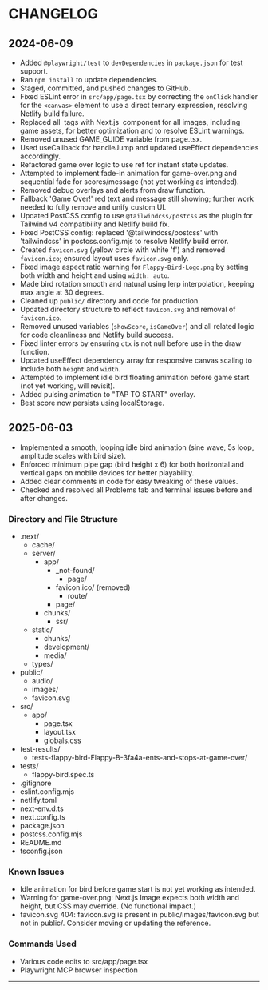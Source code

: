 # CHANGELOG

## 2024-06-09
- Added `@playwright/test` to `devDependencies` in `package.json` for test support.
- Ran `npm install` to update dependencies.
- Staged, committed, and pushed changes to GitHub.
- Fixed ESLint error in `src/app/page.tsx` by correcting the `onClick` handler for the `<canvas>` element to use a direct ternary expression, resolving Netlify build failure.
- Replaced all <img> tags with Next.js <Image /> component for all images, including game assets, for better optimization and to resolve ESLint warnings.
- Removed unused GAME_GUIDE variable from page.tsx.
- Used useCallback for handleJump and updated useEffect dependencies accordingly.
- Refactored game over logic to use ref for instant state updates.
- Attempted to implement fade-in animation for game-over.png and sequential fade for scores/message (not yet working as intended).
- Removed debug overlays and alerts from draw function.
- Fallback 'Game Over!' red text and message still showing; further work needed to fully remove and unify custom UI.
- Updated PostCSS config to use `@tailwindcss/postcss` as the plugin for Tailwind v4 compatibility and Netlify build fix.
- Fixed PostCSS config: replaced '@tailwindcss/postcss' with 'tailwindcss' in postcss.config.mjs to resolve Netlify build error.
- Created `favicon.svg` (yellow circle with white 'f') and removed `favicon.ico`; ensured layout uses `favicon.svg` only.
- Fixed image aspect ratio warning for `Flappy-Bird-Logo.png` by setting both width and height and using `width: auto`.
- Made bird rotation smooth and natural using lerp interpolation, keeping max angle at 30 degrees.
- Cleaned up `public/` directory and code for production.
- Updated directory structure to reflect `favicon.svg` and removal of `favicon.ico`.
- Removed unused variables (`showScore`, `isGameOver`) and all related logic for code cleanliness and Netlify build success.
- Fixed linter errors by ensuring `ctx` is not null before use in the draw function.
- Updated useEffect dependency array for responsive canvas scaling to include both `height` and `width`.
- Attempted to implement idle bird floating animation before game start (not yet working, will revisit).
- Added pulsing animation to "TAP TO START" overlay.
- Best score now persists using localStorage.

## 2025-06-03
- Implemented a smooth, looping idle bird animation (sine wave, 5s loop, amplitude scales with bird size).
- Enforced minimum pipe gap (bird height x 6) for both horizontal and vertical gaps on mobile devices for better playability.
- Added clear comments in code for easy tweaking of these values.
- Checked and resolved all Problems tab and terminal issues before and after changes.

### Directory and File Structure

- .next/
  - cache/
  - server/
    - app/
      - _not-found/
        - page/
      - favicon.ico/ (removed)
        - route/
      - page/
    - chunks/
      - ssr/
  - static/
    - chunks/
    - development/
    - media/
  - types/
- public/
  - audio/
  - images/
  - favicon.svg
- src/
  - app/
    - page.tsx
    - layout.tsx
    - globals.css
- test-results/
  - tests-flappy-bird-Flappy-B-3fa4a-ents-and-stops-at-game-over/
- tests/
  - flappy-bird.spec.ts
- .gitignore
- eslint.config.mjs
- netlify.toml
- next-env.d.ts
- next.config.ts
- package.json
- postcss.config.mjs
- README.md
- tsconfig.json

### Known Issues
- Idle animation for bird before game start is not yet working as intended.
- Warning for game-over.png: Next.js Image expects both width and height, but CSS may override. (No functional impact.)
- favicon.svg 404: favicon.svg is present in public/images/favicon.svg but not in public/. Consider moving or updating the reference.

### Commands Used
- Various code edits to src/app/page.tsx
- Playwright MCP browser inspection

--- 